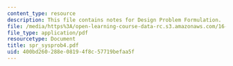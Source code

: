 ```yaml
---
content_type: resource
description: This file contains notes for Design Problem Formulation.
file: /media/https%3A/open-learning-course-data-rc.s3.amazonaws.com/16-01-unified-engineering-i-ii-iii-iv-fall-2005-spring-2006/400bd260288e08194f8c57719befaa5f_spr_sysprob4.pdf
file_type: application/pdf
resourcetype: Document
title: spr_sysprob4.pdf
uid: 400bd260-288e-0819-4f8c-57719befaa5f
---
```

